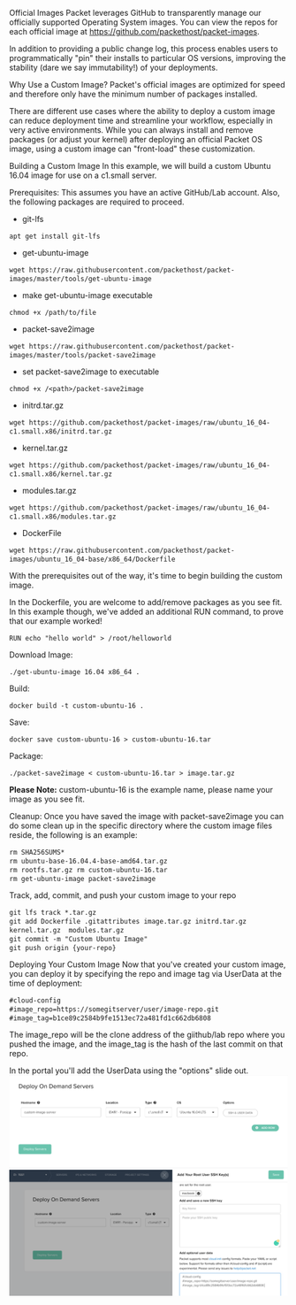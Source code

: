 <!--<meta>
{
    "title":"Custom Images",
    "description":"Learn more about Building Your Own O.S. (Custom Images)",
    "tag":["Custom Images"]
}
</meta>-->

Official Images
Packet leverages GitHub to transparently manage our officially supported Operating System images. You can view the repos for each official image at https://github.com/packethost/packet-images.

In addition to providing a public change log, this process enables users to programmatically "pin" their installs to particular OS versions, improving the stability (dare we say immutability!) of your deployments.

Why Use a Custom Image?
Packet's official images are optimized for speed and therefore only have the minimum number of packages installed.

There are different use cases where the ability to deploy a custom image can reduce deployment time and streamline your workflow, especially in very active environments. While you can always install and remove packages (or adjust your kernel) after deploying an official Packet OS image, using a custom image can "front-load" these customization.  

Building a Custom Image
In this example, we will build a custom Ubuntu 16.04 image for use on a c1.small server.

Prerequisites: This assumes you have an active GitHub/Lab account. Also, the following packages are required to proceed.

* git-lfs  
```
apt get install git-lfs
```
* get-ubuntu-image  
```
wget https://raw.githubusercontent.com/packethost/packet-images/master/tools/get-ubuntu-image
```
* make get-ubuntu-image executable  
```
chmod +x /path/to/file
```
* packet-save2image  
```
wget https://raw.githubusercontent.com/packethost/packet-images/master/tools/packet-save2image
```
* set packet-save2image to executable  
```
chmod +x /<path>/packet-save2image
```
* initrd.tar.gz  
```
wget https://github.com/packethost/packet-images/raw/ubuntu_16_04-c1.small.x86/initrd.tar.gz
```
* kernel.tar.gz  
```
wget https://github.com/packethost/packet-images/raw/ubuntu_16_04-c1.small.x86/kernel.tar.gz
```
* modules.tar.gz  
```
wget https://github.com/packethost/packet-images/raw/ubuntu_16_04-c1.small.x86/modules.tar.gz
```
* DockerFile  
```
wget https://raw.githubusercontent.com/packethost/packet-images/ubuntu_16_04-base/x86_64/Dockerfile
```

With the prerequisites out of the way, it's time to begin building the custom image.

In the Dockerfile, you are welcome to add/remove packages as you see fit. In this example though, we've added an additional RUN command, to prove that our example worked!
```
RUN echo "hello world" > /root/helloworld
```

Download Image:
```
./get-ubuntu-image 16.04 x86_64 .
```
Build:
```
docker build -t custom-ubuntu-16 .
```
Save:
```
docker save custom-ubuntu-16 > custom-ubuntu-16.tar
```
Package:
```
./packet-save2image < custom-ubuntu-16.tar > image.tar.gz
```
**️Please Note:** custom-ubuntu-16 is the example name, please name your image as you see fit.

Cleanup:
Once you have saved the image with packet-save2image  you can do some clean up in the specific directory where the custom image files reside, the following is an example:
```
rm SHA256SUMS*
rm ubuntu-base-16.04.4-base-amd64.tar.gz
rm rootfs.tar.gz rm custom-ubuntu-16.tar
rm get-ubuntu-image packet-save2image
```
Track, add, commit, and push your custom image to your repo
```
git lfs track *.tar.gz
git add Dockerfile .gitattributes image.tar.gz initrd.tar.gz  kernel.tar.gz  modules.tar.gz
git commit -m "Custom Ubuntu Image"
git push origin {your-repo}
```

Deploying Your Custom Image
Now that you've created your custom image, you can deploy it by specifying the repo and image tag via UserData at the time of deployment:
```
#cloud-config
#image_repo=https://somegitserver/user/image-repo.git
#image_tag=b1ce89c2584b9fe1513ec72a481fd1c662db6808
```
️The image_repo will be the clone address of the giithub/lab repo where you pushed the image, and the image_tag is the hash of the last commit on that repo.

In the portal you'll add the UserData using the "options" slide out.
![deploy server](/images/custom-images/Deploy-Custom-Image-1.png)
![add userdata](/images/custom-images/Deploy-Custom-Image-2.png)

